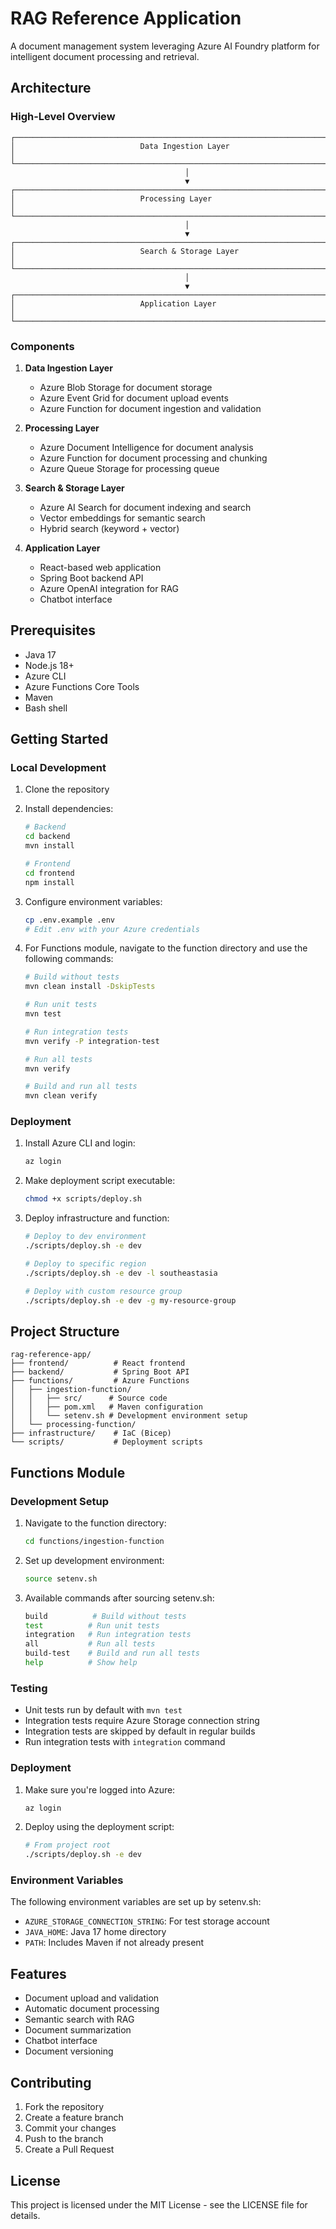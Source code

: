 # RAG Reference Application

A document management system leveraging Azure AI Foundry platform for intelligent document processing and retrieval.

## Architecture

### High-Level Overview

```
┌─────────────────────────────────────────────────────────────────────────┐
│                            Data Ingestion Layer                         │
└─────────────────────────────────────────────────────────────────────────┘
                                       │
                                       ▼
┌─────────────────────────────────────────────────────────────────────────┐
│                            Processing Layer                             │
└─────────────────────────────────────────────────────────────────────────┘
                                       │
                                       ▼
┌─────────────────────────────────────────────────────────────────────────┐
│                            Search & Storage Layer                       │
└─────────────────────────────────────────────────────────────────────────┘
                                       │
                                       ▼
┌─────────────────────────────────────────────────────────────────────────┐
│                            Application Layer                            │
└─────────────────────────────────────────────────────────────────────────┘
```

### Components

1. **Data Ingestion Layer**
   - Azure Blob Storage for document storage
   - Azure Event Grid for document upload events
   - Azure Function for document ingestion and validation

2. **Processing Layer**
   - Azure Document Intelligence for document analysis
   - Azure Function for document processing and chunking
   - Azure Queue Storage for processing queue

3. **Search & Storage Layer**
   - Azure AI Search for document indexing and search
   - Vector embeddings for semantic search
   - Hybrid search (keyword + vector)

4. **Application Layer**
   - React-based web application
   - Spring Boot backend API
   - Azure OpenAI integration for RAG
   - Chatbot interface

## Prerequisites

- Java 17
- Node.js 18+
- Azure CLI
- Azure Functions Core Tools
- Maven
- Bash shell

## Getting Started

### Local Development

1. Clone the repository
2. Install dependencies:
   ```bash
   # Backend
   cd backend
   mvn install

   # Frontend
   cd frontend
   npm install
   ```

3. Configure environment variables:
   ```bash
   cp .env.example .env
   # Edit .env with your Azure credentials
   ```

4. For Functions module, navigate to the function directory and use the following commands:
   ```bash
   # Build without tests
   mvn clean install -DskipTests

   # Run unit tests
   mvn test

   # Run integration tests
   mvn verify -P integration-test

   # Run all tests
   mvn verify

   # Build and run all tests
   mvn clean verify
   ```
   
### Deployment

1. Install Azure CLI and login:
   ```bash
   az login
   ```

2. Make deployment script executable:
   ```bash
   chmod +x scripts/deploy.sh
   ```

3. Deploy infrastructure and function:
   ```bash
   # Deploy to dev environment
   ./scripts/deploy.sh -e dev

   # Deploy to specific region
   ./scripts/deploy.sh -e dev -l southeastasia

   # Deploy with custom resource group
   ./scripts/deploy.sh -e dev -g my-resource-group
   ```

## Project Structure

```
rag-reference-app/
├── frontend/          # React frontend
├── backend/           # Spring Boot API
├── functions/         # Azure Functions
│   ├── ingestion-function/
│   │   ├── src/      # Source code
│   │   ├── pom.xml   # Maven configuration
│   │   └── setenv.sh # Development environment setup
│   └── processing-function/
├── infrastructure/    # IaC (Bicep)
└── scripts/           # Deployment scripts
```

## Functions Module

### Development Setup

1. Navigate to the function directory:
   ```bash
   cd functions/ingestion-function
   ```

2. Set up development environment:
   ```bash
   source setenv.sh
   ```

3. Available commands after sourcing setenv.sh:
   ```bash
   build          # Build without tests
   test          # Run unit tests
   integration   # Run integration tests
   all           # Run all tests
   build-test    # Build and run all tests
   help          # Show help
   ```

### Testing

- Unit tests run by default with `mvn test`
- Integration tests require Azure Storage connection string
- Integration tests are skipped by default in regular builds
- Run integration tests with `integration` command

### Deployment

1. Make sure you're logged into Azure:
   ```bash
   az login
   ```

2. Deploy using the deployment script:
   ```bash
   # From project root
   ./scripts/deploy.sh -e dev
   ```

### Environment Variables

The following environment variables are set up by setenv.sh:
- `AZURE_STORAGE_CONNECTION_STRING`: For test storage account
- `JAVA_HOME`: Java 17 home directory
- `PATH`: Includes Maven if not already present

## Features

- Document upload and validation
- Automatic document processing
- Semantic search with RAG
- Document summarization
- Chatbot interface
- Document versioning

## Contributing

1. Fork the repository
2. Create a feature branch
3. Commit your changes
4. Push to the branch
5. Create a Pull Request

## License

This project is licensed under the MIT License - see the LICENSE file for details.
